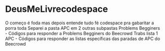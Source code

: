 # DeusMeLivrecodespace
O começo é foda mas depois entende tudo fé
codespace pra gabaritar a porra toda
Separei a pasta APC em 2 outras subpastas
Problems Begginers - Códigos para responder a Problems Begginers do Beecrowd
Trabs lista 1 APC - Códigos para responder as listas específicas das paradas de APC do Beecrowd